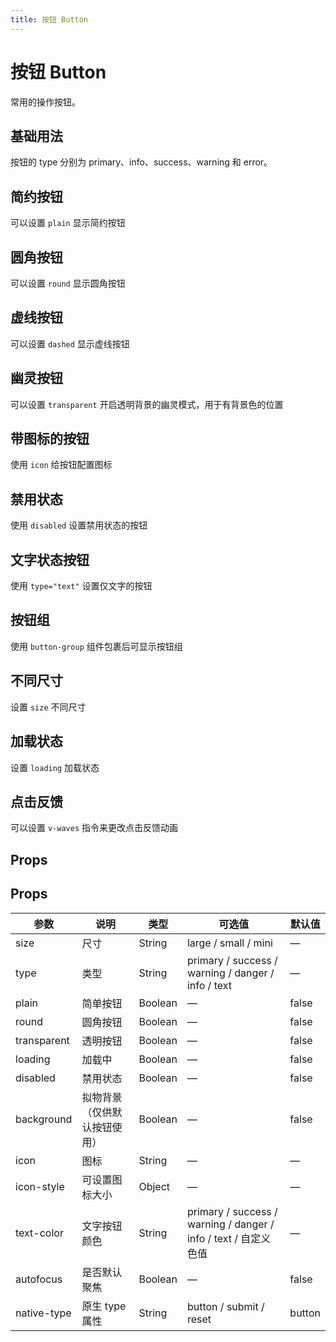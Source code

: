 ```yaml
---
title: 按钮 Button
---
```


<f-back-top></f-back-top>

# 按钮 Button

常用的操作按钮。

## 基础用法

按钮的 type 分别为 primary、info、success、warning 和 error。

<preview path="./demo/Button/Basic.vue"></preview>

## 简约按钮

可以设置 `plain` 显示简约按钮

<preview path="./demo/Button/Plain.vue"></preview>

## 圆角按钮

可以设置 `round` 显示圆角按钮

<preview path="./demo/Button/Round.vue"></preview>

## 虚线按钮

可以设置 `dashed` 显示虚线按钮

<preview path="./demo/Button/Dashed.vue"></preview>

## 幽灵按钮

可以设置 `transparent` 开启透明背景的幽灵模式，用于有背景色的位置

<preview path="./demo/Button/Ghost.vue"></preview>

## 带图标的按钮

使用 `icon` 给按钮配置图标

<preview path="./demo/Button/Icon.vue"></preview>

## 禁用状态

使用 `disabled` 设置禁用状态的按钮

<preview path="./demo/Button/Disabled.vue"></preview>

## 文字状态按钮

使用 `type="text"` 设置仅文字的按钮

<preview path="./demo/Button/Text.vue"></preview>

## 按钮组

使用 `button-group` 组件包裹后可显示按钮组

<preview path="./demo/Button/Group.vue"></preview>

## 不同尺寸

设置 `size` 不同尺寸

<preview path="./demo/Button/Size.vue"></preview>

## 加载状态

设置 `loading` 加载状态

<preview path="./demo/Button/Loading.vue"></preview>

## 点击反馈

可以设置 `v-waves` 指令来更改点击反馈动画

<preview path="./demo/Button/Waves.vue"></preview>

## Props

## Props

| 参数        | 说明                         | 类型    | 可选值                                                          | 默认值 |
| ----------- | ---------------------------- | ------- | --------------------------------------------------------------- | ------ |
| size        | 尺寸                         | String  | large / small / mini                                            | —      |
| type        | 类型                         | String  | primary / success / warning / danger / info / text              | —      |
| plain       | 简单按钮                     | Boolean | —                                                               | false  |
| round       | 圆角按钮                     | Boolean | —                                                               | false  |
| transparent | 透明按钮                     | Boolean | —                                                               | false  |
| loading     | 加载中                       | Boolean | —                                                               | false  |
| disabled    | 禁用状态                     | Boolean | —                                                               | false  |
| background  | 拟物背景（仅供默认按钮使用） | Boolean | —                                                               | false  |
| icon        | 图标                         | String  | —                                                               | —      |
| icon-style  | 可设置图标大小               | Object  | —                                                               | —      |
| text-color  | 文字按钮颜色                 | String  | primary / success / warning / danger / info / text / 自定义色值 | —      |
| autofocus   | 是否默认聚焦                 | Boolean | —                                                               | false  |
| native-type | 原生 type 属性               | String  | button / submit / reset                                         | button |
